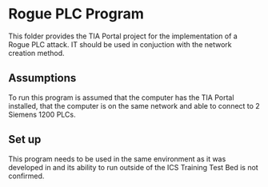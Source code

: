 # Rogue PLC Program
This folder provides the TIA Portal project for the implementation of a Rogue PLC attack. IT should be used in conjuction with the network creation method.

## Assumptions
To run this program is assumed that the computer has the TIA Portal installed, that the computer is on the same network and able to connect to 2 Siemens 1200 PLCs. 

## Set up
This program needs to be used in the same environment as it was developed in and its ability to run outside of the ICS Training Test Bed is not confirmed. 